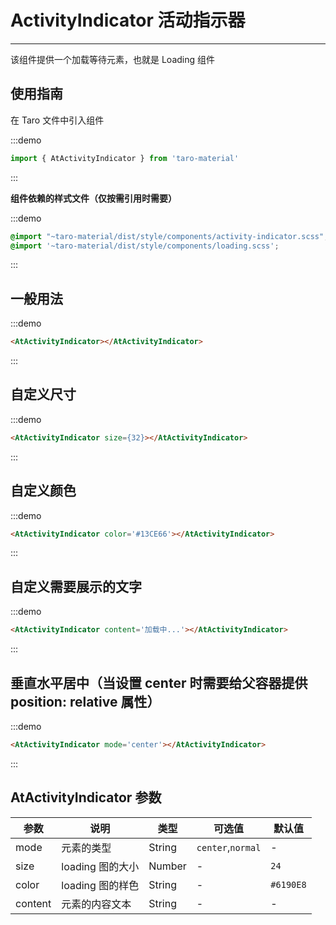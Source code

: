 # ActivityIndicator 活动指示器

---

该组件提供一个加载等待元素，也就是 Loading 组件

## 使用指南

在 Taro 文件中引入组件

:::demo
```js
import { AtActivityIndicator } from 'taro-material'
```
:::

**组件依赖的样式文件（仅按需引用时需要）**

:::demo
```scss
@import "~taro-material/dist/style/components/activity-indicator.scss";
@import '~taro-material/dist/style/components/loading.scss';
```
:::

## 一般用法

:::demo

```html
<AtActivityIndicator></AtActivityIndicator>
```

:::

## 自定义尺寸

:::demo

```html
<AtActivityIndicator size={32}></AtActivityIndicator>
```

:::

## 自定义颜色

:::demo

```html
<AtActivityIndicator color='#13CE66'></AtActivityIndicator>
```

:::

## 自定义需要展示的文字

:::demo

```html
<AtActivityIndicator content='加载中...'></AtActivityIndicator>
```

:::

## 垂直水平居中（当设置 center 时需要给父容器提供 position: relative 属性）

:::demo

```html
<AtActivityIndicator mode='center'></AtActivityIndicator>
```

:::

## AtActivityIndicator 参数

| 参数    | 说明             | 类型   | 可选值            | 默认值    |
| ------- | ---------------- | ------ | ----------------- | --------- |
| mode    | 元素的类型       | String | `center`,`normal` | -         |
| size    | loading 图的大小 | Number | -                 | `24`      |
| color   | loading 图的样色 | String | -                 | `#6190E8` |
| content | 元素的内容文本   | String | -                 | -         |
